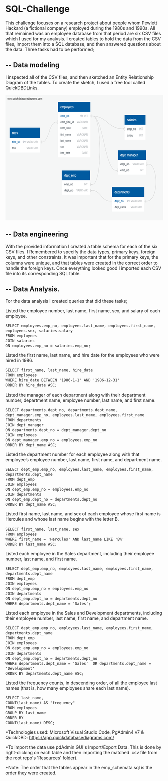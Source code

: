 # SQL-Challenge

This challenge focuses on a research project about people whom Pewlett Hackard (a fictional company) employed during the 1980s and 1990s. 
All that remained was an employee database from that period are six CSV files which I used for my analysis. I created tables to hold the data from the CSV files, 
import them into a SQL database, and then answered questions about the data. Three tasks had to be performed; 

## -- Data modeling 
I inspected all of the CSV files, and then sketched an Entity Relationship Diagram of the tables. 
To create the sketch, I used a free tool called QuickDBDLinks.

<img src="https://github.com/IRTakan/SQL-Challenge/blob/main/EmployeeSQL/ERD/Emp_db_ERD.png?raw=true" width=700 height=400>

## -- Data engineering
With the provided information I created a table schema for each of the six CSV files. 
I Remembered to specify the data types, primary keys, foreign keys, and other constraints.
It was important that for the primary keys, the columns were unique, and that tables were created in the correct order to handle the foreign keys.
Once everything looked good I imported each CSV file into its corresponding SQL table.

## -- Data Analysis.
For the data analysis I created queries that did these tasks;

Listed the employee number, last name, first name, sex, and salary of each employee.
```
SELECT employees.emp_no, employees.last_name, employees.first_name, employees.sex, salaries.salary
FROM employees
JOIN salaries
ON employees.emp_no = salaries.emp_no;
```
Listed the first name, last name, and hire date for the employees who were hired in 1986.
```
SELECT first_name, last_name, hire_date 
FROM employees
WHERE hire_date BETWEEN '1986-1-1' AND '1986-12-31'
ORDER BY hire_date ASC;
```
Listed the manager of each department along with their department number, department name, employee number, last name, and first name.
```
SELECT departments.dept_no, departments.dept_name, dept_manager.emp_no, employees.last_name, employees.first_name
FROM departments
JOIN dept_manager
ON departments.dept_no = dept_manager.dept_no
JOIN employees
ON dept_manager.emp_no = employees.emp_no
ORDER BY dept_name ASC;
```
Listed the department number for each employee along with that employee’s employee number, last name, first name, and department name.
```
SELECT dept_emp.emp_no, employees.last_name, employees.first_name, departments.dept_name
FROM dept_emp
JOIN employees
ON dept_emp.emp_no = employees.emp_no
JOIN departments
ON dept_emp.dept_no = departments.dept_no
ORDER BY dept_name ASC;
```
Listed first name, last name, and sex of each employee whose first name is Hercules and whose last name begins with the letter B. 
```
SELECT first_name, last_name, sex
FROM employees 
WHERE first_name = 'Hercules' AND last_name LIKE 'B%'
ORDER BY last_name ASC;
```
Listed each employee in the Sales department, including their employee number, last name, and first name.
```
SELECT dept_emp.emp_no, employees.last_name, employees.first_name, departments.dept_name
FROM dept_emp
JOIN employees
ON dept_emp.emp_no = employees.emp_no
JOIN departments
ON dept_emp.dept_no = departments.dept_no
WHERE departments.dept_name = 'Sales';
```
Listed each employee in the Sales and Development departments, including their employee number, last name, first name, and department name.
```
SELECT dept_emp.emp_no, employees.last_name, employees.first_name, departments.dept_name
FROM dept_emp
JOIN employees
ON dept_emp.emp_no = employees.emp_no
JOIN departments
ON dept_emp.dept_no = departments.dept_no
WHERE departments.dept_name = 'Sales'  OR departments.dept_name = 'Development'
ORDER BY departmemts.dept_name ASC;
```
Listed the frequency counts, in descending order, of all the employee last names (that is, how many employees share each last name).
```
SELECT last_name,
COUNT(last_name) AS "frequency"
FROM employees
GROUP BY last_name
ORDER BY
COUNT(last_name) DESC;
```
*Technologies used: Microsoft Visual Studio Code, PgAdmin4 v7 &
QuickDBD: https://app.quickdatabasediagrams.com/

*To import the data use pdAdmin GUI's Import/Export Data. This is done by right-clicking on each 
table and then importing the matched .csv file from the root repo's 'Resources' folder).

*Note: The order that the tables appear in the emp_schemata.sql is the order they were created.
